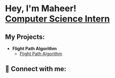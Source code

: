 <h1>Hey, I'm Maheer! <br/><a href="https://www.linkedin.com/in/maheersheikh/">Computer Science Intern</a>


<h2>My Projects:</h2>

- <b>Flight Path Algorithm </b>
  - [Flight Path Algorithm](https://github.com/maheersheikh/FlightPathProject/blob/main/README.md)

<h2> 🤳 Connect with me:</h2>
